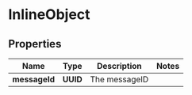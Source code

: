 

# InlineObject


## Properties

| Name | Type | Description | Notes |
|------------ | ------------- | ------------- | -------------|
|**messageId** | **UUID** | The messageID |  |



